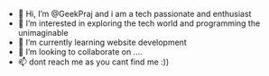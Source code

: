 - 👋 Hi, I’m @GeekPraj and i am a tech passionate and enthusiast 
- 👀 I’m interested in exploring the tech world and programming the unimaginable 
- 🌱 I’m currently learning website development 
- 💞️ I’m looking to collaborate on ....
- 📫 dont reach me as you cant find me :))

<!---
GeekPraj/GeekPraj is a ✨ special ✨ repository because its `README.md` (this file) appears on your GitHub profile.
You can click the Preview link to take a look at your changes.
--->
